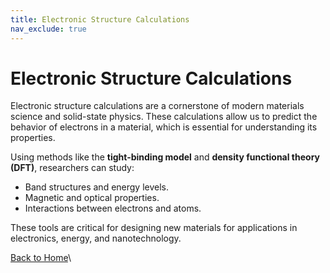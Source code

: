 ```yaml
---
title: Electronic Structure Calculations
nav_exclude: true
---
```


# Electronic Structure Calculations

Electronic structure calculations are a cornerstone of modern materials science and solid-state physics. These calculations allow us to predict the behavior of electrons in a material, which is essential for understanding its properties.

Using methods like the **tight-binding model** and **density functional theory (DFT)**, researchers can study:
- Band structures and energy levels.
- Magnetic and optical properties.
- Interactions between electrons and atoms.

These tools are critical for designing new materials for applications in electronics, energy, and nanotechnology.

[Back to Home](index.md)\
